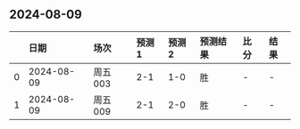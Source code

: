 

## 2024-08-09

|    | 日期       | 场次    | 预测1   | 预测2   | 预测结果   | 比分   | 结果   |
|---:|:-----------|:--------|:--------|:--------|:-----------|:-------|:-------|
|  0 | 2024-08-09 | 周五003 | 2-1     | 1-0     | 胜         | -      | -      |
|  1 | 2024-08-09 | 周五009 | 2-1     | 2-0     | 胜         | -      | -      |

